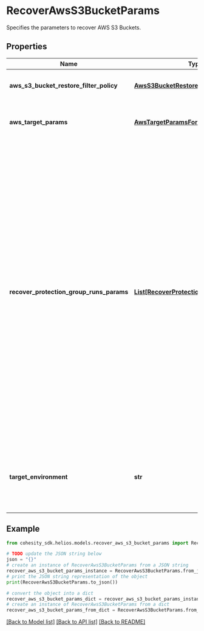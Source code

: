# RecoverAwsS3BucketParams

Specifies the parameters to recover AWS S3 Buckets.

## Properties

Name | Type | Description | Notes
------------ | ------------- | ------------- | -------------
**aws_s3_bucket_restore_filter_policy** | [**AwsS3BucketRestoreFilterPolicy**](AwsS3BucketRestoreFilterPolicy.md) | Specifies the filtering policy for S3 Bucket restore. | [optional] 
**aws_target_params** | [**AwsTargetParamsForRecoverS3**](AwsTargetParamsForRecoverS3.md) | Specifies the params for recovering to an AWS target. | [optional] 
**recover_protection_group_runs_params** | [**List[RecoverProtectionGroupRunParams]**](RecoverProtectionGroupRunParams.md) | Specifies the Protection Group Runs params to recover. All the VM&#39;s that are successfully backed up by specified Runs will be recovered. This can be specified along with individual snapshots of VMs. User has to make sure that specified Object snapshots and Protection Group Runs should not have any intersection. For example, user cannot specify multiple Runs which has same Object or an Object snapshot and a Run which has same Object&#39;s snapshot. | [optional] 
**target_environment** | **str** | Specifies the environment of the recovery target. The corresponding params below must be filled out. | 

## Example

```python
from cohesity_sdk.helios.models.recover_aws_s3_bucket_params import RecoverAwsS3BucketParams

# TODO update the JSON string below
json = "{}"
# create an instance of RecoverAwsS3BucketParams from a JSON string
recover_aws_s3_bucket_params_instance = RecoverAwsS3BucketParams.from_json(json)
# print the JSON string representation of the object
print(RecoverAwsS3BucketParams.to_json())

# convert the object into a dict
recover_aws_s3_bucket_params_dict = recover_aws_s3_bucket_params_instance.to_dict()
# create an instance of RecoverAwsS3BucketParams from a dict
recover_aws_s3_bucket_params_from_dict = RecoverAwsS3BucketParams.from_dict(recover_aws_s3_bucket_params_dict)
```
[[Back to Model list]](../README.md#documentation-for-models) [[Back to API list]](../README.md#documentation-for-api-endpoints) [[Back to README]](../README.md)


